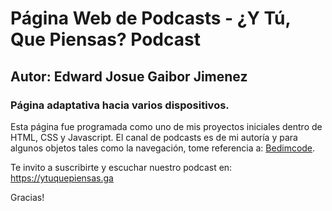 # Página Web de Podcasts - ¿Y Tú, Que Piensas? Podcast
## Autor: Edward Josue Gaibor Jimenez
### Página adaptativa hacia varios dispositivos.
Esta página fue programada como uno de mis proyectos iniciales dentro de HTML, CSS y Javascript. El canal de podcasts es de mi autoría y para algunos objetos tales como la navegación, tome referencia a: [Bedimcode](https://www.youtube.com/c/Bedimcode).

Te invito a suscribirte y escuchar nuestro podcast en: https://ytuquepiensas.ga

Gracias!
